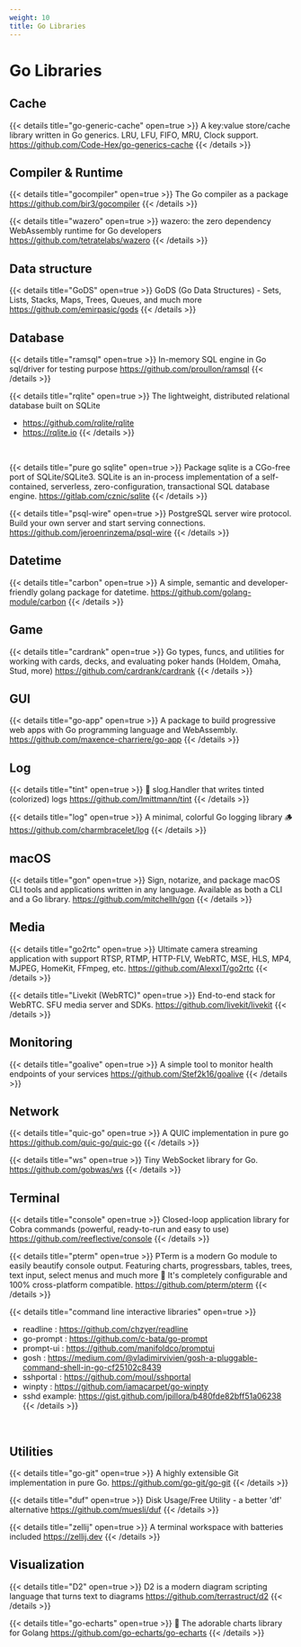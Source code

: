 ```yaml
---
weight: 10
title: Go Libraries
---
```


# Go Libraries

## Cache

{{< details title="go-generic-cache" open=true >}}
A key:value store/cache library written in Go generics. LRU, LFU, FIFO, MRU, Clock support.
https://github.com/Code-Hex/go-generics-cache
{{< /details >}}

## Compiler & Runtime

{{< details title="gocompiler" open=true >}}
The Go compiler as a package
https://github.com/bir3/gocompiler
{{< /details >}}
<br/>

{{< details title="wazero" open=true >}}
wazero: the zero dependency WebAssembly runtime for Go developers
https://github.com/tetratelabs/wazero
{{< /details >}}
<br/>

## Data structure

{{< details title="GoDS" open=true >}}
GoDS (Go Data Structures) - Sets, Lists, Stacks, Maps, Trees, Queues, and much more
https://github.com/emirpasic/gods
{{< /details >}}

## Database

{{< details title="ramsql" open=true >}}
In-memory SQL engine in Go sql/driver for testing purpose
https://github.com/proullon/ramsql
{{< /details >}}
<br/>

{{< details title="rqlite" open=true >}}
The lightweight, distributed relational database built on SQLite
- https://github.com/rqlite/rqlite
- https://rqlite.io
{{< /details >}}
<br/>

{{< details title="pure go sqlite" open=true >}}
Package sqlite is a CGo-free port of SQLite/SQLite3.
SQLite is an in-process implementation of a self-contained, serverless, zero-configuration, transactional SQL database engine.
https://gitlab.com/cznic/sqlite
{{< /details >}}
<br/>

{{< details title="psql-wire" open=true >}}
PostgreSQL server wire protocol. Build your own server and start serving connections.
https://github.com/jeroenrinzema/psql-wire
{{< /details >}}
<br/>

## Datetime

{{< details title="carbon" open=true >}}
A simple, semantic and developer-friendly golang package for datetime.
https://github.com/golang-module/carbon
{{< /details >}}
<br/>

## Game

{{< details title="cardrank" open=true >}}
Go types, funcs, and utilities for working with cards, decks, and evaluating poker hands (Holdem, Omaha, Stud, more)
https://github.com/cardrank/cardrank
{{< /details >}}
<br/>

## GUI

{{< details title="go-app" open=true >}}
A package to build progressive web apps with Go programming language and WebAssembly.
https://github.com/maxence-charriere/go-app
{{< /details >}}
<br/>

## Log

{{< details title="tint" open=true >}}
🌈 slog.Handler that writes tinted (colorized) logs
https://github.com/lmittmann/tint
{{< /details >}}
<br/>

{{< details title="log" open=true >}}
A minimal, colorful Go logging library 🪵
https://github.com/charmbracelet/log
{{< /details >}}
<br/>

## macOS

{{< details title="gon" open=true >}}
Sign, notarize, and package macOS CLI tools and applications written in any language. Available as both a CLI and a Go library.
https://github.com/mitchellh/gon
{{< /details >}}

## Media

{{< details title="go2rtc" open=true >}}
Ultimate camera streaming application with support RTSP, RTMP, HTTP-FLV, WebRTC, MSE, HLS, MP4, MJPEG, HomeKit, FFmpeg, etc.
https://github.com/AlexxIT/go2rtc
{{< /details >}}
<br/>

{{< details title="Livekit (WebRTC)" open=true >}}
End-to-end stack for WebRTC. SFU media server and SDKs.
https://github.com/livekit/livekit
{{< /details >}}
<br/>

## Monitoring

{{< details title="goalive" open=true >}}
A simple tool to monitor health endpoints of your services
https://github.com/Stef2k16/goalive
{{< /details >}}

## Network

{{< details title="quic-go" open=true >}}
A QUIC implementation in pure go
https://github.com/quic-go/quic-go
{{< /details >}}
<br/>

{{< details title="ws" open=true >}}
Tiny WebSocket library for Go.
https://github.com/gobwas/ws
{{< /details >}}
<br/>

## Terminal

{{< details title="console" open=true >}}
Closed-loop application library for Cobra commands (powerful, ready-to-run and easy to use)
https://github.com/reeflective/console
{{< /details >}}
<br/>

{{< details title="pterm" open=true >}}
PTerm is a modern Go module to easily beautify console output. Featuring charts, progressbars, tables, trees, text input, select menus and much more 🚀 It's completely configurable and 100% cross-platform compatible.
https://github.com/pterm/pterm
{{< /details >}}
<br/>

{{< details title="command line interactive libraries" open=true >}}
- readline : https://github.com/chzyer/readline
- go-prompt : https://github.com/c-bata/go-prompt
- prompt-ui : https://github.com/manifoldco/promptui
- gosh : https://medium.com/@vladimirvivien/gosh-a-pluggable-command-shell-in-go-cf25102c8439
- sshportal : https://github.com/moul/sshportal
- winpty : https://github.com/iamacarpet/go-winpty
- sshd example: https://gist.github.com/jpillora/b480fde82bff51a06238
{{< /details >}}
<br/>

## Utilities

{{< details title="go-git" open=true >}}
A highly extensible Git implementation in pure Go.
https://github.com/go-git/go-git
{{< /details >}}
<br/>

{{< details title="duf" open=true >}}
Disk Usage/Free Utility - a better 'df' alternative
https://github.com/muesli/duf
{{< /details >}}
<br/>

{{< details title="zellij" open=true >}}
A terminal workspace with batteries included
https://zellij.dev
{{< /details >}}
<br/>

## Visualization

{{< details title="D2" open=true >}}
D2 is a modern diagram scripting language that turns text to diagrams
https://github.com/terrastruct/d2
{{< /details >}}
<br/>

{{< details title="go-echarts" open=true >}}
🎨 The adorable charts library for Golang
https://github.com/go-echarts/go-echarts
{{< /details >}}
<br/>